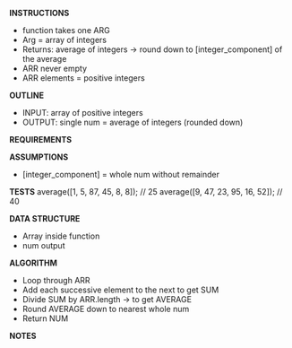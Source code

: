 **INSTRUCTIONS**
- function takes one ARG
- Arg = array of integers
- Returns: average of integers -> round down to [integer_component] of the average
- ARR never empty 
- ARR elements = positive integers

**OUTLINE**
- INPUT: array of positive integers
- OUTPUT: single num = average of integers (rounded down)

**REQUIREMENTS**

**ASSUMPTIONS**
- [integer_component] = whole num without remainder

**TESTS**
average([1, 5, 87, 45, 8, 8]);       // 25
average([9, 47, 23, 95, 16, 52]);    // 40

**DATA STRUCTURE**
- Array inside function
- num output

**ALGORITHM**
- Loop through ARR
- Add each successive element to the next to get SUM
- Divide SUM by ARR.length -> to get AVERAGE
- Round AVERAGE down to nearest whole num
- Return NUM

**NOTES**